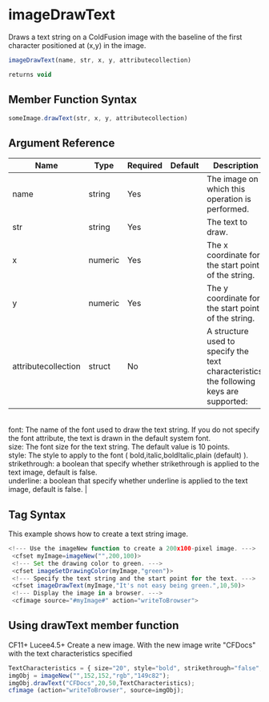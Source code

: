 # imageDrawText

 Draws a text string on a ColdFusion image with the baseline of the first character positioned at (x,y) in the image.

```javascript
imageDrawText(name, str, x, y, attributecollection)
```

```javascript
returns void
```

## Member Function Syntax

```javascript
someImage.drawText(str, x, y, attributecollection)
```

## Argument Reference

| Name | Type | Required | Default | Description |
| --- | --- | --- | --- | --- |
| name | string | Yes |  | The image on which this operation is performed. |
| str | string | Yes |  | The text to draw. |
| x | numeric | Yes |  | The x coordinate for the start point of the string. |
| y | numeric | Yes |  | The y coordinate for the start point of the string. |
| attributecollection | struct | No |  | A structure used to specify the text characteristics. the following keys are supported: <br />font: The name of the font used to draw the text string. If you do not specify the font attribute, the text is drawn in the default system font. <br />size: The font size for the text string. The default value is 10 points. <br />style: The style to apply to the font ( bold,italic,boldItalic,plain (default) ). <br />strikethrough: a boolean that specify whether strikethrough is applied to the text image, default is false. <br />underline: a boolean that specify whether underline is applied to the text image, default is false. |

## Tag Syntax

This example shows how to create a text string image.

```javascript
<!--- Use the imageNew function to create a 200x100-pixel image. ---> 
 <cfset myImage=imageNew("",200,100)> 
 <!--- Set the drawing color to green. ---> 
 <cfset imageSetDrawingColor(myImage,"green")> 
 <!--- Specify the text string and the start point for the text. ---> 
 <cfset imageDrawText(myImage,"It's not easy being green.",10,50)> 
 <!--- Display the image in a browser. ---> 
 <cfimage source="#myImage#" action="writeToBrowser">
```

## Using drawText member function

CF11+ Lucee4.5+ Create a new image. With the new image write "CFDocs" with the text characteristics specified

```javascript
TextCharacteristics = { size="20", style="bold", strikethrough="false", underline="false"};
imgObj = imageNew("",152,152,"rgb","149c82");
imgObj.drawText("CFDocs",20,50,TextCharacteristics);
cfimage (action="writeToBrowser", source=imgObj);
```
